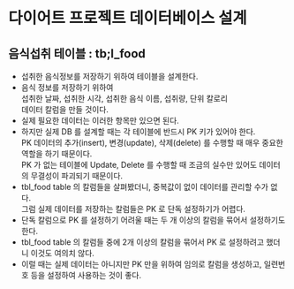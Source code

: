 # 다이어트 프로젝트 데이터베이스 설계

## 음식섭취 테이블 : tb;l_food

- 섭취한 음식정보를 저장하기 위하여 테이블을 설계한다.
- 음식 정보를 저장하기 위하여  
  섭취한 날짜, 섭취한 시각, 섭취한 음식 이름, 섭취량, 단위 칼로리  
  데이터 칼럼을 만들 것이다.
- 실제 필요한 데이터는 이러한 항목만 있으면 된다.
- 하지만 실제 DB 를 설계할 때는 각 테이블에 반드시 PK 키가 있어야 한다.  
  PK 데이터의 추가(insert), 변경(update), 삭제(delete) 를 수행할 때 매우 중요한 역할을 하기 때문이다.  
  PK 가 없는 테이블에 Update, Delete 를 수행할 때 조금의 실수만 있어도 데이터의 무결성이 파괴되기 때문이다.
- tbl_food table 의 칼럼들을 살펴봤더니, 중복값이 없이 데이터를 관리할 수가 없다.  
  그럼 실제 데이터를 저장하는 칼럼들은 PK 로 단독 설정하기가 어렵다.
- 단독 칼럼으로 PK 를 설정하기 어려울 때는 두 개 이상의 칼럼을 묶어서 설정하기도 한다.
- tbl_food table 의 칼럼들 중에 2개 이상의 칼럼을 묶어서 PK 로 설정하려고 했더니 이것도 여의치 않다.
- 이럴 때는 실제 데이터는 아니지만 PK 만을 위하여 임의로 칼럼을 생성하고, 일련번호 등을 설정하여 사용하는 것이 좋다.
